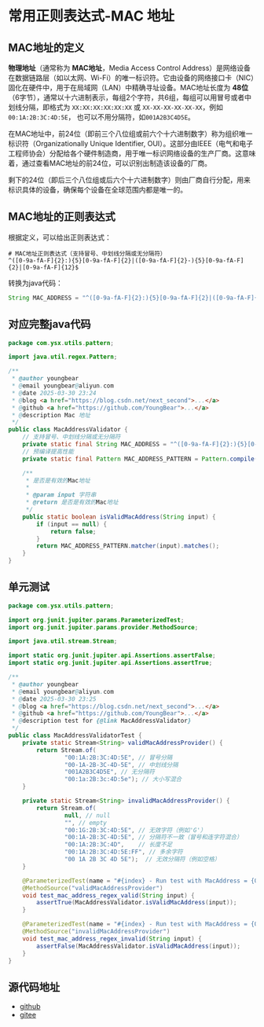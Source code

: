 # 常用正则表达式-MAC 地址

## MAC地址的定义

**物理地址**（通常称为 **MAC地址**，Media Access Control Address）是网络设备在数据链路层（如以太网、Wi-Fi）的唯一标识符。它由设备的网络接口卡（NIC）固化在硬件中，用于在局域网（LAN）中精确寻址设备。MAC地址长度为 **48位**（6字节），通常以十六进制表示，每组2个字符，共6组，每组可以用冒号或者中划线分隔，即格式为 `XX:XX:XX:XX:XX:XX` 或 `XX-XX-XX-XX-XX-XX`，例如 `00:1A:2B:3C:4D:5E`， 也可以不用分隔符，如`001A2B3C4D5E`。

在MAC地址中，前24位（即前三个八位组或前六个十六进制数字）称为组织唯一标识符（Organizationally Unique Identifier, OUI）。这部分由IEEE（电气和电子工程师协会）分配给各个硬件制造商，用于唯一标识网络设备的生产厂商。这意味着，通过查看MAC地址的前24位，可以识别出制造该设备的厂商。

剩下的24位（即后三个八位组或后六个十六进制数字）则由厂商自行分配，用来标识具体的设备，确保每个设备在全球范围内都是唯一的。

## MAC地址的正则表达式

根据定义，可以给出正则表达式：

```shell
# MAC地址正则表达式（支持冒号、中划线分隔或无分隔符）
^([0-9a-fA-F]{2}:){5}[0-9a-fA-F]{2}|([0-9a-fA-F]{2}-){5}[0-9a-fA-F]{2}|[0-9a-fA-F]{12}$
```

转换为java代码：

```java
String MAC_ADDRESS = "^([0-9a-fA-F]{2}:){5}[0-9a-fA-F]{2}|([0-9a-fA-F]{2}-){5}[0-9a-fA-F]{2}|[0-9a-fA-F]{12}$";
```



## 对应完整java代码

```java
package com.ysx.utils.pattern;

import java.util.regex.Pattern;

/**
 * @author youngbear
 * @email youngbear@aliyun.com
 * @date 2025-03-30 23:24
 * @blog <a href="https://blog.csdn.net/next_second">...</a>
 * @github <a href="https://github.com/YoungBear">...</a>
 * @description Mac 地址
 */
public class MacAddressValidator {
    // 支持冒号、中划线分隔或无分隔符
    private static final String MAC_ADDRESS = "^([0-9a-fA-F]{2}:){5}[0-9a-fA-F]{2}|([0-9a-fA-F]{2}-){5}[0-9a-fA-F]{2}|[0-9a-fA-F]{12}$";
    // 预编译提高性能
    private static final Pattern MAC_ADDRESS_PATTERN = Pattern.compile(MAC_ADDRESS);

    /**
     * 是否是有效的Mac地址
     *
     * @param input 字符串
     * @return 是否是有效的Mac地址
     */
    public static boolean isValidMacAddress(String input) {
        if (input == null) {
            return false;
        }
        return MAC_ADDRESS_PATTERN.matcher(input).matches();
    }
}
```





## 单元测试

```java
package com.ysx.utils.pattern;

import org.junit.jupiter.params.ParameterizedTest;
import org.junit.jupiter.params.provider.MethodSource;

import java.util.stream.Stream;

import static org.junit.jupiter.api.Assertions.assertFalse;
import static org.junit.jupiter.api.Assertions.assertTrue;

/**
 * @author youngbear
 * @email youngbear@aliyun.com
 * @date 2025-03-30 23:25
 * @blog <a href="https://blog.csdn.net/next_second">...</a>
 * @github <a href="https://github.com/YoungBear">...</a>
 * @description test for {@link MacAddressValidator}
 */
public class MacAddressValidatorTest {
    private static Stream<String> validMacAddressProvider() {
        return Stream.of(
                "00:1A:2B:3C:4D:5E", // 冒号分隔
                "00-1A-2B-3C-4D-5E", // 中划线分隔
                "001A2B3C4D5E", // 无分隔符
                "00:1a:2B:3c:4D:5e"); // 大小写混合
    }

    private static Stream<String> invalidMacAddressProvider() {
        return Stream.of(
                null, // null
                "", // empty
                "00:1G:2B:3C:4D:5E", // 无效字符（例如'G'）
                "00:1A-2B:3C-4D:5E", // 分隔符不一致（冒号和连字符混合）
                "00:1A:2B:3C:4D",    // 长度不足
                "00:1A:2B:3C:4D:5E:FF", // 多余字符
                "00 1A 2B 3C 4D 5E");  // 无效分隔符（例如空格）
    }

    @ParameterizedTest(name = "#{index} - Run test with MacAddress = {0}")
    @MethodSource("validMacAddressProvider")
    void test_mac_address_regex_valid(String input) {
        assertTrue(MacAddressValidator.isValidMacAddress(input));
    }

    @ParameterizedTest(name = "#{index} - Run test with MacAddress = {0}")
    @MethodSource("invalidMacAddressProvider")
    void test_mac_address_regex_invalid(String input) {
        assertFalse(MacAddressValidator.isValidMacAddress(input));
    }
}

```



## 源代码地址

- [github](https://github.com/YoungBear/JavaUtils)
- [gitee](https://gitee.com/YoungBear2023/JavaUtils)
